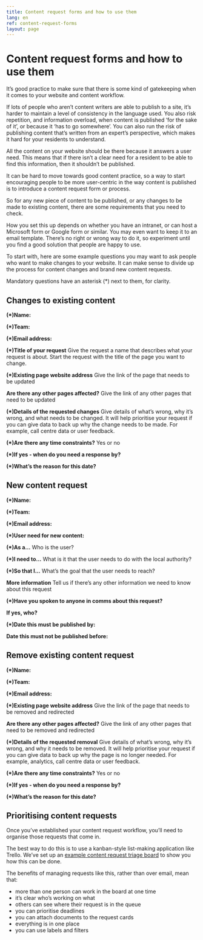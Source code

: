 ```yaml
---
title: Content request forms and how to use them
lang: en
ref: content-request-forms
layout: page
---
```


# Content request forms and how to use them

It’s good practice to make sure that there is some kind of gatekeeping when it comes to your website and content workflow.

If lots of people who aren’t content writers are able to publish to a site, it’s harder to maintain a level of consistency in the language used. You also risk repetition, and information overload, when content is published ‘for the sake of it’, or because it ‘has to go somewhere’. You can also run the risk of publishing content that’s written from an expert’s perspective, which makes it hard for your residents to understand.

All the content on your website should be there because it answers a user need. This means that if there isn’t a clear need for a resident to be able to find this information, then it shouldn’t be published. 

It can be hard to move towards good content practice, so a way to start encouraging people to be more user-centric in the way content is published is to introduce a content request form or process.

So for any new piece of content to be published, or any changes to be made to existing content, there are some requirements that you need to check.

How you set this up depends on whether you have an intranet, or can host a Microsoft form or Google form or similar. You may even want to keep it to an email template. There’s no right or wrong way to do it, so experiment until you find a good solution that people are happy to use.

To start with, here are some example questions you may want to ask people who want to make changes to your website. It can make sense to divide up the process for content changes and brand new content requests.

Mandatory questions have an asterisk (*) next to them, for clarity.

## Changes to existing content

__(*)Name:__

__(*)Team:__

__(*)Email address:__

__(*)Title of your request__
Give the request a name that describes what your request is about. Start the request with the title of the page you want to change.

__(*)Existing page website address__
Give the link of the page that needs to be updated

__Are there any other pages affected?__
Give the link of any other pages that need to be updated

__(*)Details of the requested changes__
Give details of what’s wrong, why it’s wrong, and what needs to be changed. It will help prioritise your request if you can give data to back up why the change needs to be made. For example, call centre data or user feedback.

__(*)Are there any time constraints?__
Yes or no

__(*)If yes - when do you need a response by?__

__(*)What’s the reason for this date?__

## New content request

__(*)Name:__

__(*)Team:__

__(*)Email address:__

__(*)User need for new content:__

__(*)As a...__
Who is the user?

__(*)I need to...__
What is it that the user needs to do with the local authority?

__(*)So that I...__
What’s the goal that the user needs to reach?

__More information__
Tell us if there’s any other information we need to know about this request

__(*)Have you spoken to anyone in comms about this request?__

__If yes, who?__

__(*)Date this must be published by:__

__Date this must not be published before:__

## Remove existing content request

__(*)Name:__

__(*)Team:__

__(*)Email address:__

__(*)Existing page website address__
Give the link of the page that needs to be removed and redirected

__Are there any other pages affected?__
Give the link of any other pages that need to be removed and redirected

__(*)Details of the requested removal__
Give details of what’s wrong, why it’s wrong, and why it needs to be removed. It will help prioritise your request if you can give data to back up why the page is no longer needed. For example, analytics, call centre data or user feedback.

__(*)Are there any time constraints?__
Yes or no

__(*)If yes - when do you need a response by?__

__(*)What’s the reason for this date?__

## Prioritising content requests

Once you’ve established your content request workflow, you’ll need to organise those requests that come in.

The best way to do this is to use a kanban-style list-making application like Trello. We’ve set up an [example content request triage board](https://trello.com/b/9k38uMH8/example-content-design-triage-board) to show you how this can be done.

The benefits of managing requests like this, rather than over email, mean that:

* more than one person can work in the board at one time
* it’s clear who’s working on what
* others can see where their request is in the queue
* you can prioritise deadlines
* you can attach documents to the request cards
* everything is in one place
* you can use labels and filters